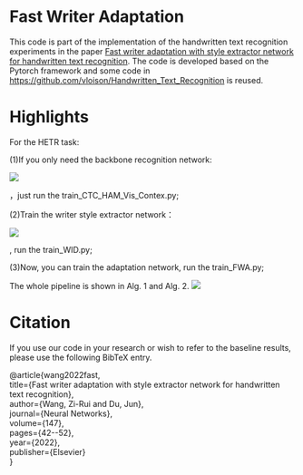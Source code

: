 # Fast Writer Adaptation

This code is part of the implementation of the handwritten text recognition experiments in the paper [Fast writer adaptation with style extractor network for handwritten text recognition](https://sciencedirect.53yu.com/science/article/abs/pii/S0893608021004755). The code is developed based on the Pytorch framework and some code in https://github.com/vloison/Handwritten_Text_Recognition is reused.

# Highlights

For the HETR task:

(1)If you only need the backbone recognition network: 

![](https://github.com/Wukong90/Handwritten-Text-Recognition/blob/main/imgs/baselines.jpg)

，just run the train_CTC_HAM_Vis_Contex.py;

(2)Train the writer style extractor network：

![](https://github.com/Wukong90/Handwritten-Text-Recognition/blob/main/imgs/SEN.jpg)

, run the train_WID.py;

(3)Now, you can train the adaptation network, run the train_FWA.py;

The whole pipeline is shown in Alg. 1 and Alg. 2.
![](https://github.com/Wukong90/Handwritten-Text-Recognition/blob/main/imgs/procedure.png)


# Citation

If you use our code in your research or wish to refer to the baseline results, please use the following BibTeX entry.

@article{wang2022fast,  
        title={Fast writer adaptation with style extractor network for handwritten text recognition},  
        author={Wang, Zi-Rui and Du, Jun},  
        journal={Neural Networks},  
        volume={147},  
        pages={42--52},  
        year={2022},   
        publisher={Elsevier}  
}
